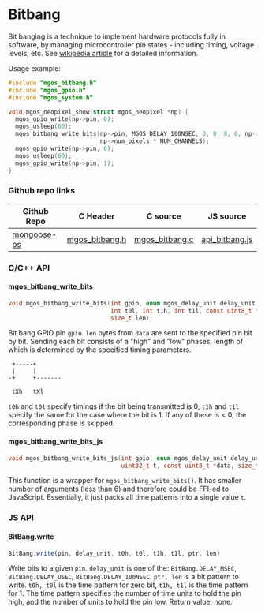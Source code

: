 
# Bitbang

Bit banging is a technique to implement hardware protocols fully in
software, by managing microcontroller pin states - including timing,
voltage levels, etc.
See [wikipedia article](https://en.wikipedia.org/wiki/Bit_banging) for
a detailed information.

Usage example:
```c
#include "mgos_bitbang.h"
#include "mgos_gpio.h"
#include "mgos_system.h"

void mgos_neopixel_show(struct mgos_neopixel *np) {
  mgos_gpio_write(np->pin, 0);
  mgos_usleep(60);
  mgos_bitbang_write_bits(np->pin, MGOS_DELAY_100NSEC, 3, 8, 8, 6, np->data,
                          np->num_pixels * NUM_CHANNELS);
  mgos_gpio_write(np->pin, 0);
  mgos_usleep(60);
  mgos_gpio_write(np->pin, 1);
}
```
 
### Github repo links
| Github Repo | C Header | C source  | JS source |
| ----------- | -------- | --------  | ----------------- |
| [mongoose-os](https://github.com/cesanta/mongoose-os/tree/master/fw)  | [mgos_bitbang.h](https://github.com/cesanta/mongoose-os/tree/master/fw/include/mgos_bitbang.h) | [mgos_bitbang.c](https://github.com/cesanta/mongoose-os/tree/master/fw/src/mgos_bitbang.c) | [api_bitbang.js](https://github.com/mongoose-os-libs/mjs/tree/master/fs/api_bitbang.js)         |


### C/С++ API
#### mgos_bitbang_write_bits

```c
void mgos_bitbang_write_bits(int gpio, enum mgos_delay_unit delay_unit, int t0h,
                             int t0l, int t1h, int t1l, const uint8_t *data,
                             size_t len);
```

Bit bang GPIO pin `gpio`. `len` bytes from `data` are sent to the specified
pin bit by bit. Sending each bit consists of a "high" and "low" phases,
length of which is determined by the specified timing parameters.

```
 +-----+
 |     |
-+     +-------

 tXh   tXl
```

`t0h` and `t0l` specify timings if the bit being transmitted is 0,
`t1h` and `t1l` specify the same for the case where the bit is 1.
If any of these is < 0, the corresponding phase is skipped.
 
#### mgos_bitbang_write_bits_js

```c
void mgos_bitbang_write_bits_js(int gpio, enum mgos_delay_unit delay_unit,
                                uint32_t t, const uint8_t *data, size_t len);
```

This function is a wrapper for `mgos_bitbang_write_bits()`.
It has smaller number of arguments (less than 6) and therefore could be
FFI-ed to JavaScript. Essentially, it just packs all time patterns
into a single value `t`.
 

### JS API
#### BitBang.write

```javascript
BitBang.write(pin, delay_unit, t0h, t0l, t1h, t1l, ptr, len)
```
Write bits to a given `pin`. `delay_unit` is one of the:
`BitBang.DELAY_MSEC`, `BitBang.DELAY_USEC`, `BitBang.DELAY_100NSEC`.
`ptr, len` is a bit pattern to write. `t0h, t0l` is the time pattern
for zero bit, `t1h, t1l` is the time pattern for 1. The time pattern
specifies the number of time units to hold the pin high, and the number
of units to hold the pin low. Return value: none.
